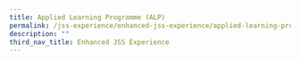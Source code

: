 ```yaml
---
title: Applied Learning Programme (ALP)
permalink: /jss-experience/enhanced-jss-experience/applied-learning-programme-alp
description: ""
third_nav_title: Enhanced JSS Experience
---
```

